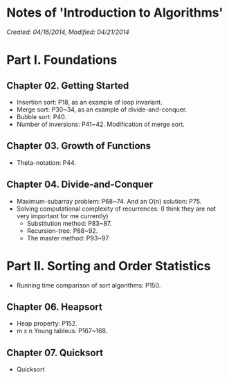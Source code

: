 Notes of 'Introduction to Algorithms'
==================================================

_Created: 04/16/2014, Modified: 04/21/2014_

# Part I. Foundations

## Chapter 02. Getting Started

* Insertion sort: P18, as an example of loop invariant.
* Merge sort: P30~34, as an example of divide-and-conquer.
* Bubble sort: P40.
* Number of inversions: P41~42. Modification of merge sort.

## Chapter 03. Growth of Functions

* Theta-notation: P44.

## Chapter 04. Divide-and-Conquer

* Maximum-subarray problem: P68~74. And an O(n) solution: P75.
* Solving computational complexity of recurrences: (I think they are not very important for me currently)
  - Substitution method: P83~87.
  - Recursion-tree: P88~92.
  - The master method: P93~97.

# Part II. Sorting and Order Statistics

* Running time comparison of sort algorithms: P150.

## Chapter 06. Heapsort

* Heap property: P152.
* m x n Young tableus: P167~168.

## Chapter 07. Quicksort

* Quicksort




